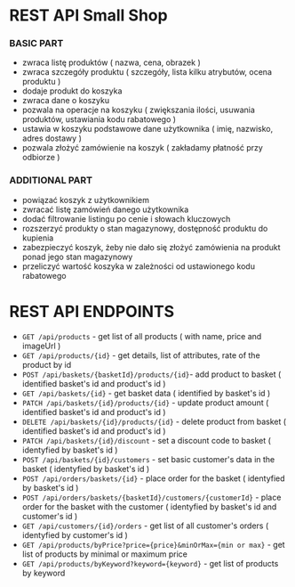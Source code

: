 # REST API Small Shop


### BASIC PART

- zwraca listę produktów ( nazwa, cena, obrazek ) 
- zwraca szczegóły produktu ( szczegóły, lista kilku atrybutów, ocena produktu ) 
- dodaje produkt do koszyka 
- zwraca dane o koszyku 
- pozwala na operacje na koszyku ( zwiększania ilości, usuwania produktów, ustawiania kodu rabatowego ) 
- ustawia w koszyku podstawowe dane użytkownika ( imię, nazwisko, adres dostawy ) 
- pozwala złożyć zamówienie na koszyk ( zakładamy płatność przy odbiorze ) 


### ADDITIONAL PART

- powiązać koszyk z użytkownikiem 
- zwracać listę zamówień danego użytkownika 
- dodać filtrowanie listingu po cenie i słowach kluczowych
- rozszerzyć produkty o stan magazynowy, dostępność produktu do kupienia
- zabezpieczyć koszyk, żeby nie dało się złożyć zamówienia na produkt ponad jego stan magazynowy
- przeliczyć wartość koszyka w zależności od ustawionego kodu rabatowego

# REST API ENDPOINTS

* `GET /api/products` - get list of all products ( with name, price and imageUrl )
* `GET /api/products/{id}` - get details, list of attributes, rate of the product by id
* `POST /api/baskets/{basketId}/products/{id}`- add product to basket ( identified basket's id and product's id )
* `GET /api/baskets/{id}` - get basket data ( identified by basket's id ) 
* `PATCH /api/baskets/{id}/products/{id}` - update product amount ( identified basket's id and product's id )
* `DELETE /api/baskets/{id}/products/{id}` - delete product from basket ( identified basket's id and product's id )
* `PATCH /api/baskets/{id}/discount` - set a discount code to basket ( identyfied by basket's id )
* `POST /api/baskets/{id}/customers` - set basic customer's data in the basket ( identyfied by basket's id )
* `POST /api/orders/baskets/{id}` - place order for the basket ( identyfied by basket's id )
* `POST /api/orders/baskets/{basketId}/customers/{customerId}` - place order for the basket with the customer ( identyfied by basket's id and customer's id )
* `GET /api/customers/{id}/orders` - get list of all customer's orders ( identyfied by customer's id )
* `GET /api/products/byPrice?price={price}&minOrMax={min or max}` - get list of products by minimal or maximum price
* `GET /api/products/byKeyword?keyword={keyword}` - get list of products by keyword




